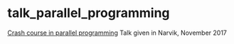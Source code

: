# talk_parallel_programming

[Crash course in parallel programming](http://cicero.xyz/v2/remark/github/stigrj/parallel-programming-talk/master/parallel-programming-talk.mkd/)
Talk given in Narvik, November 2017

